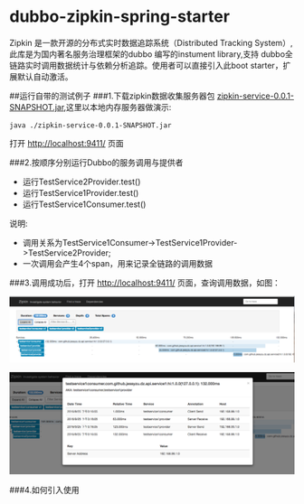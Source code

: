# dubbo-zipkin-spring-starter
Zipkin 是一款开源的分布式实时数据追踪系统（Distributed Tracking System）,此库是为国内著名服务治理框架的dubbo 编写的instument library,支持 dubbo全链路实时调用数据统计与依赖分析追踪。使用者可以直接引入此boot starter，扩展默认自动激活。

##运行自带的测试例子
###1.下载zipkin数据收集服务器包 [zipkin-service-0.0.1-SNAPSHOT.jar](https://pan.baidu.com/s/1bpcG6gZ),这里以本地内存服务器做演示:

```
java ./zipkin-service-0.0.1-SNAPSHOT.jar

```
打开 [http://localhost:9411/](http://localhost:9411/)  页面

###2.按顺序分别运行Dubbo的服务调用与提供者

* 运行TestService2Provider.test()
* 运行TestService1Provider.test()
* 运行TestService1Consumer.test()


说明:

* 调用关系为TestService1Consumer->TestService1Provider->TestService2Provider;
* 一次调用会产生4个span，用来记录全链路的调用数据


###3.调用成功后，打开 [http://localhost:9411/](http://localhost:9411/)  页面，查询调用数据，如图：

![img1](./img1.png)

![img2](./img2.png)


###4.如何引入使用


